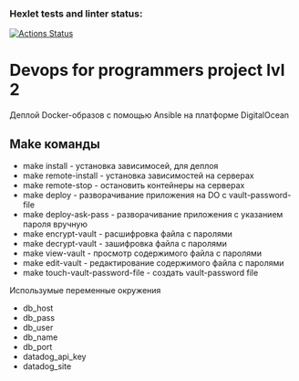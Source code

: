 ### Hexlet tests and linter status:
[![Actions Status](https://github.com/Palms455/devops-for-programmers-project-lvl2/workflows/hexlet-check/badge.svg)](https://github.com/Palms455/devops-for-programmers-project-lvl2/actions)

# Devops for programmers project lvl 2
Деплой Docker-образов с помощью Ansible на платформе DigitalOcean

## Make команды
- make install - установка зависимосей, для деплоя
- make remote-install - установка зависимостей на серверах
- make remote-stop - остановить контейнеры на серверах
- make deploy - разворачивание приложения на DO c vault-password-file
- make deploy-ask-pass - разворачивание приложения с указанием пароля вручную
- make encrypt-vault - расшифровка файла с паролями
- make decrypt-vault - зашифровка файла с паролями
- make view-vault - просмотр содержимого файла с паролями
- make edit-vault - редактирование содержимого файла с паролями
- make touch-vault-password-file - создать vault-password file

Использумые переменные окружения
- db_host
- db_pass
- db_user
- db_name
- db_port
- datadog_api_key
- datadog_site